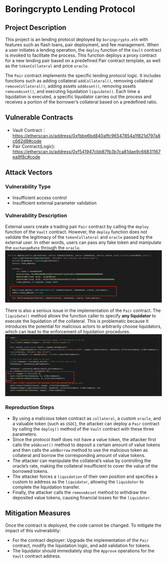 # Boringcrypto Lending Protocol
## Project Description
This project is an lending protocol deployed by `boringcrypto.eth` with features such as flash loans, pair deployment, and fee management. When a user initiates a lending operation, the `deploy` function of the `Vault` contract is invoked to facilitate the process. This function deploys a proxy contract for a new lending pair based on a predefined Pair contract template, as well as the `tokenCollateral` and price `oracle`.

The `Pair` contract implements the specific lending protocol logic. It includes functions such as adding collateral `addCollateral()`, removing collateral `removeCollateral()`, adding assets `addAsset()`, removing assets `removeAsset()`, and executing liquidation `liquidate()`. Each time a liquidation is executed, a specific liquidator carries out the process and receives a portion of the borrower’s collateral based on a predefined ratio.

## Vulnerable Contracts
- Vault Contract：https://etherscan.io/address/0xfbbe6bd840affc96547854a1f821d797a8c662d9#code
- Pair Contract(Logic): https://etherscan.io/address/0xf541947cbb87fb3b7ca81dae9c66831167ea9f8c#code

## Attack Vectors
### Vulnerability Type
- Insufficient access control
- Insufficient external parameter validation


### Vulnerability Description
External users create a trading pair `Pair` contract by calling the `deploy` function of the `Vault` contract. However, the `deploy` function does not validate the legitimacy of the `tokenCollateral` and `oracle` passed by the external user. In other words, users can pass any fake token and manipulate the `exchangeRate` through the `oracle`.
![img.png](img1.jpeg)

There is also a serious issue in the implementation of the `Pair` contract. The `liquidate()` method allows the function caller to specify **any liquidator** to execute the liquidation of the collateral. This is problematic because it introduces the potential for malicious actors to arbitrarily choose liquidators, which can lead to the enforcement of liquidation procedures.
![img.png](img2.jpeg)

### Reproduction Steps
- By using a malicious token contract as `collateral`, a custom `oracle`, and a valuable token (such as `USDC`), the attacker can deploy a `Pair` contract by calling the `deploy()` method of the `Vault` contract with these three parameters.
- Since the protocol itself does not have a value token, the attacker first calls the `addAsset()` method to deposit a certain amount of value tokens and then calls the `addBorrow` method to use the malicious token as collateral and borrow the corresponding amount of value tokens.
- The attacker can manipulate the collateral’s value by controlling the oracle’s rate, making the collateral insufficient to cover the value of the borrowed tokens.
- The attacker forces a `liquidation` of their own position and specifies a custom to address as the `liquidator`, allowing the `liquidator` to complete the liquidation transfer.
- Finally, the attacker calls the `removeAsset` method to withdraw the deposited value tokens, causing financial losses for the `liquidator`.

## Mitigation Measures
Once the contract is deployed, the code cannot be changed. To mitigate the impact of this vulnerability:
- For the contract deployer: Upgrade the implementation of the `Pair` contract, modify the liquidation logic, and add validation for tokens.
- The liquidator should immediately stop the `Approve` operations for the `Vault` contract address.


